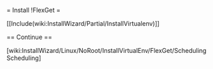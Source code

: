 = Install !FlexGet =

[[Include(wiki:InstallWizard/Partial/InstallVirtualenv)]]

== Continue ==

[wiki:InstallWizard/Linux/NoRoot/InstallVirtualEnv/FlexGet/Scheduling Scheduling]